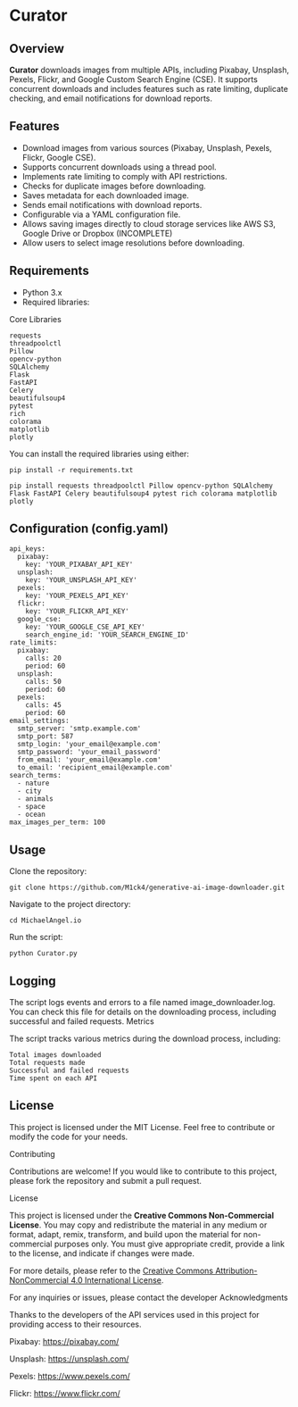 
# Curator

## Overview

**Curator** downloads images from multiple APIs, including Pixabay, Unsplash, Pexels, Flickr, and Google Custom Search Engine (CSE). It supports concurrent downloads and includes features such as rate limiting, duplicate checking, and email notifications for download reports.


## Features

- Download images from various sources (Pixabay, Unsplash, Pexels, Flickr, Google CSE).
- Supports concurrent downloads using a thread pool.
- Implements rate limiting to comply with API restrictions.
- Checks for duplicate images before downloading.
- Saves metadata for each downloaded image.
- Sends email notifications with download reports.
- Configurable via a YAML configuration file.
- Allows saving images directly to cloud storage services like AWS S3, Google Drive or Dropbox (INCOMPLETE)
- Allow users to select image resolutions before downloading.

## Requirements

- Python 3.x
- Required libraries: 

Core Libraries

    requests
    threadpoolctl
    Pillow
    opencv-python
    SQLAlchemy
    Flask
    FastAPI
    Celery
    beautifulsoup4
    pytest
    rich
    colorama
    matplotlib
    plotly
  
You can install the required libraries using either:

    pip install -r requirements.txt

```
pip install requests threadpoolctl Pillow opencv-python SQLAlchemy Flask FastAPI Celery beautifulsoup4 pytest rich colorama matplotlib plotly

```
## Configuration (config.yaml)

```
api_keys:
  pixabay:
    key: 'YOUR_PIXABAY_API_KEY'
  unsplash:
    key: 'YOUR_UNSPLASH_API_KEY'
  pexels:
    key: 'YOUR_PEXELS_API_KEY'
  flickr:
    key: 'YOUR_FLICKR_API_KEY'
  google_cse:
    key: 'YOUR_GOOGLE_CSE_API_KEY'
    search_engine_id: 'YOUR_SEARCH_ENGINE_ID'
rate_limits:
  pixabay:
    calls: 20
    period: 60
  unsplash:
    calls: 50
    period: 60
  pexels:
    calls: 45
    period: 60
email_settings:
  smtp_server: 'smtp.example.com'
  smtp_port: 587
  smtp_login: 'your_email@example.com'
  smtp_password: 'your_email_password'
  from_email: 'your_email@example.com'
  to_email: 'recipient_email@example.com'
search_terms:
  - nature
  - city
  - animals
  - space
  - ocean
max_images_per_term: 100
```

## Usage

Clone the repository:

    git clone https://github.com/M1ck4/generative-ai-image-downloader.git

Navigate to the project directory:

    cd MichaelAngel.io

Run the script:

    python Curator.py

## Logging

The script logs events and errors to a file named image_downloader.log. You can check this file for details on the downloading process, including successful and failed requests.
Metrics

The script tracks various metrics during the download process, including:

    Total images downloaded
    Total requests made
    Successful and failed requests
    Time spent on each API

## License

This project is licensed under the MIT License. Feel free to contribute or modify the code for your needs.


Contributing

Contributions are welcome! If you would like to contribute to this project, please fork the repository and submit a pull request.


License

This project is licensed under the **Creative Commons Non-Commercial License**. You may copy and redistribute the material in any medium or format, adapt, remix, transform, and build upon the material for non-commercial purposes only. You must give appropriate credit, provide a link to the license, and indicate if changes were made.

For more details, please refer to the [Creative Commons Attribution-NonCommercial 4.0 International License](https://creativecommons.org/licenses/by-nc/4.0/).


For any inquiries or issues, please contact the developer
Acknowledgments

Thanks to the developers of the API services used in this project for providing access to their resources.

Pixabay: https://pixabay.com/

Unsplash: https://unsplash.com/

Pexels: https://www.pexels.com/

Flickr: https://www.flickr.com/
